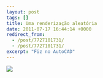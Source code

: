 ```yaml
---
layout: post
tags: []
title: Uma renderização aleatória
date: 2011-07-17 16:44:14 +0000
redirect_from:
  - /post/7727101731/
  - /post/7727101731/
excerpt: "Fiz no AutoCAD"
---
```


![](https://40.media.tumblr.com/tumblr_lohl5qvf7F1qma17bo1_1280.png)

